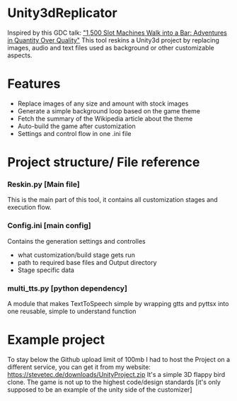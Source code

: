 # Unity3dReplicator
Inspired by this GDC talk: ["1,500 Slot Machines Walk into a Bar: Adventures in Quantity Over Quality"](https://www.youtube.com/watch?v=E8Lhqri8tZk)
This tool reskins a Unity3d project by replacing images, audio and text files used as background or other customizable aspects.

# Features
* Replace images of any size and amount with stock images
* Generate a simple background loop based on the game theme
* Fetch the summary of the Wikipedia article about the theme
* Auto-build the game after customization
* Settings and control flow in one .ini file

# Project structure/ File reference

### Reskin.py [Main file]
This is the main part of this tool, it contains all customization stages and execution flow.

### Config.ini [main config]
Contains the generation settings and controlles
* what customization/build stage gets run
* path to required base files and Output directory
* Stage specific data

### multi_tts.py [python dependency]
A module that makes TextToSpeech simple by wrapping gtts and pyttsx into one reusable, simple to understand function

# Example project
To stay below the Github upload limit of 100mb I had to host the Project on a different service,
you can get it from my website: https://stevetec.de/downloads/UnityProject.zip
It's a simple 3D flappy bird clone. The game is not up to the highest code/design standards
[it's only supposed to be an example of the unity side of the customizer]
